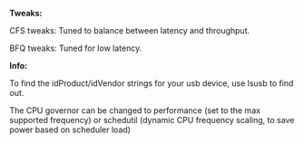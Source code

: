 **Tweaks:**

CFS tweaks: Tuned to balance between latency and throughput.

BFQ tweaks: Tuned for low latency.


**Info:**

To find the idProduct/idVendor strings for your usb device, use lsusb to find out.

The CPU governor can be changed to performance (set to the max supported frequency) or schedutil (dynamic CPU frequency scaling, to save power based on scheduler load)
